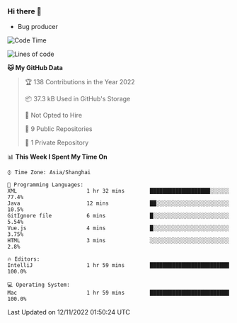 ### Hi there 👋
* Bug producer
<!--START_SECTION:waka-->
![Code Time](http://img.shields.io/badge/Code%20Time-817%20hrs%2024%20mins-blue)

![Lines of code](https://img.shields.io/badge/From%20Hello%20World%20I%27ve%20Written-34%20Thousand%20lines%20of%20code-blue)

**🐱 My GitHub Data** 

> 🏆 138 Contributions in the Year 2022
 > 
> 📦 37.3 kB Used in GitHub's Storage 
 > 
> 🚫 Not Opted to Hire
 > 
> 📜 9 Public Repositories 
 > 
> 🔑 1 Private Repository 
 > 
📊 **This Week I Spent My Time On** 

```text
⌚︎ Time Zone: Asia/Shanghai

💬 Programming Languages: 
XML                      1 hr 32 mins        ███████████████████░░░░░░   77.4% 
Java                     12 mins             ██░░░░░░░░░░░░░░░░░░░░░░░   10.5% 
GitIgnore file           6 mins              █░░░░░░░░░░░░░░░░░░░░░░░░   5.54% 
Vue.js                   4 mins              █░░░░░░░░░░░░░░░░░░░░░░░░   3.75% 
HTML                     3 mins              ░░░░░░░░░░░░░░░░░░░░░░░░░   2.8%

🔥 Editors: 
IntelliJ                 1 hr 59 mins        █████████████████████████   100.0%

💻 Operating System: 
Mac                      1 hr 59 mins        █████████████████████████   100.0%

```


 Last Updated on 12/11/2022 01:50:24 UTC
<!--END_SECTION:waka-->
